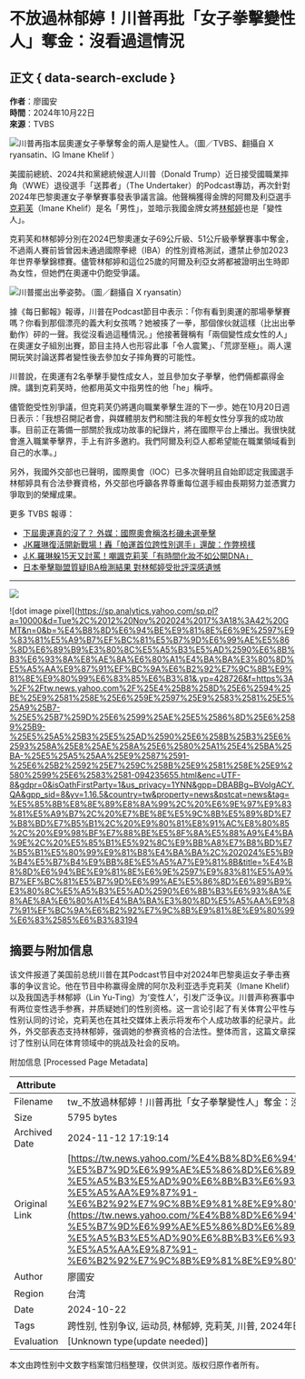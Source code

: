# 不放過林郁婷！川普再批「女子拳擊變性人」奪金：沒看過這情況

## 正文 { data-search-exclude }


**作者**：廖國安  
**時間**：2024年10月22日  
**來源**：TVBS  

![川普再指本屆奧運女子拳擊奪金的兩人是變性人。（圖／TVBS、翻攝自 X ryansatin、IG Imane Khelif ）](https://s.yimg.com/ny/api/res/1.2/cTR0qjPMowL58_hFrEWi_g--/YXBwaWQ9aGlnaGxhbmRlcjt3PTk2MDtoPTU0MDtjZj13ZWJw/https://media.zenfs.com/ko/news_tvbs_com_tw_938/7148072656123db41bccbad777340132)

美國前總統、2024共和黨總統候選人川普（Donald Trump）近日接受國職業摔角（WWE）退役選手「送葬者」（The Undertaker）的Podcast專訪，再次針對2024年巴黎奧運女子拳擊賽事發表爭議言論。他聲稱獲得金牌的阿爾及利亞選手[克莉芙](https://tw.news.yahoo.com/tag/克莉芙)（Imane Khelif）是名「男性」，並暗示我國金牌女將[林郁婷](https://tw.news.yahoo.com/tag/林郁婷)也是「變性人」。

克莉芙和林郁婷分別在2024巴黎奧運女子69公斤級、51公斤級拳擊賽事中奪金，不過兩人賽前皆曾因未通過國際拳總（IBA）的性別資格測試，遭禁止參加2023年世界拳擊錦標賽。儘管林郁婷和這位25歲的阿爾及利亞女將都被證明出生時即為女性，但她們在奧運中仍飽受爭議。

![川普擺出出拳姿勢。（圖／翻攝自 X ryansatin）](https://s.yimg.com/ny/api/res/1.2/Yq7qzgQY8aR6IcpzZsBqag--/YXBwaWQ9aGlnaGxhbmRlcjt3PTk2MDtoPTU0MDtjZj13ZWJw/https://media.zenfs.com/ko/news_tvbs_com_tw_938/c3cfc6a65e44ff113fd7a18f1ce9647c)

據《每日郵報》報導，川普在Podcast節目中表示：「你有看到奧運的那場拳擊賽嗎？你看到那個漂亮的義大利女孩嗎？她被揍了一拳，那個傢伙就這樣（比出出拳動作）砰的一聲。我從沒看過這種情況。」他接著聲稱有「兩個變性成女性的人」在奧運女子組別出賽，節目主持人也形容此事「令人震驚」、「荒謬至極」。兩人還開玩笑討論送葬者變性後去參加女子摔角賽的可能性。

川普說，在奧運有2名拳擊手變性成女人，並且參加女子拳擊，他們倆都贏得金牌。講到克莉芙時，他都用英文中指男性的他「he」稱呼。

儘管飽受性別爭議，但克莉芙仍將邁向職業拳擊生涯的下一步。她在10月20日週日表示：「我想召開記者會，與媒體朋友們和關注我的年輕女性分享我的成功故事。目前正在籌備一部關於我成功故事的紀錄片，將在國際平台上播出。我很快就會進入職業拳擊界，手上有許多邀約。我們阿爾及利亞人都希望能在職業領域看到自己的水準。」

另外，我國外交部也已聲明，國際奧會（IOC）已多次聲明且自始即認定我國選手林郁婷具有合法參賽資格，外交部也呼籲各界尊重每位選手經由長期努力並憑實力爭取到的榮耀成果。

更多 TVBS 報導：

- [下屆奧運真的沒了？ 外媒：國際奧會稱洛杉磯未選拳擊](https://news.tvbs.com.tw/world/2646943?utm_source=Yahoo&utm_medium=Yahoo_news&utm_campaign=newsid_2659916)
- [JK羅琳復活開新戰場！轟「帕運首位跨性別選手」還酸：作弊榜樣](https://news.tvbs.com.tw/world/2606179?utm_source=Yahoo&utm_medium=Yahoo_news&utm_campaign=newsid_2659916)
- [J.K.羅琳躲15天又討罵！嘲諷克莉芙「有時間化妝不如公開DNA」](https://news.tvbs.com.tw/world/2595622?utm_source=Yahoo&utm_medium=Yahoo_news&utm_campaign=newsid_2659916)
- [日本拳擊聯盟質疑IBA檢測結果 對林郁婷受批評深感遺憾](https://news.tvbs.com.tw/world/2589570?utm_source=Yahoo&utm_medium=Yahoo_news&utm_campaign=newsid_2659916)

---

![](https://sb.scorecardresearch.com/p?c1=2&c2=7241469&c5=2144404884&c7=https%3A%2F%2Ftw.news.yahoo.com%2F%25E4%25B8%258D%25E6%2594%25BE%25E9%2581%258E%25E6%259E%2597%25E9%2583%2581%25E5%25A9%25B7-%25E5%25B7%259D%25E6%2599%25AE%25E5%2586%8D%25E6%2589%25B9-%25E5%25A5%25B3%25E5%25AD%2590%25E6%258B%25B3%25E6%2593%258A%25E8%25AE%258A%25E6%2580%25A1%25E4%25BA%25BA-%25E5%25A5%25AA%25E9%2587%2591-%25E6%25B2%2592%25E7%259C%258B%25E9%2581%258E%25E9%2580%2599%25E6%25883%25E9%2580%2591%3F&c14=-1)

![dot image pixel](https://sp.analytics.yahoo.com/sp.pl?a=10000&d=Tue%2C%2012%20Nov%202024%2017%3A18%3A42%20GMT&n=0&b=%E4%B8%8D%E6%94%BE%E9%81%8E%E6%9E%2597%E9%83%81%E5%A9%B7%EF%BC%81%E5%B7%9D%E6%99%AE%E5%86%8D%E6%89%B9%E3%80%8C%E5%A5%B3%E5%AD%2590%E6%8B%B3%E6%93%8A%E8%AE%8A%E6%80%A1%E4%BA%BA%E3%80%8D%E5%A5%AA%E9%87%91%EF%BC%9A%E6%B2%92%E7%9C%8B%E9%81%8E%E9%80%99%E6%83%85%E6%B3%81&.yp=428726&f=https%3A%2F%2Ftw.news.yahoo.com%2F%25E4%25B8%258D%25E6%2594%25BE%25E9%2581%258E%25E6%259E%2597%25E9%2583%2581%25E5%25A9%25B7-%25E5%25B7%259D%25E6%2599%25AE%25E5%2586%8D%25E6%2589%25B9-%25E5%25A5%25B3%25E5%25AD%2590%25E6%258B%25B3%25E6%2593%258A%25E8%25AE%258A%25E6%2580%25A1%25E4%25BA%25BA-%25E5%25A5%25AA%25E9%2587%2591-%25E6%25B2%2592%25E7%259C%258B%25E9%2581%258E%25E9%2580%2599%25E6%2583%2581-094235655.html&enc=UTF-8&gdpr=0&isOathFirstParty=1&us_privacy=1YNN&gpp=DBABBg~BVoIgACY.QA&gpp_sid=8&yv=1.16.5&country=tw&property=news&pstcat=news&tag=%E5%85%8B%E8%8E%89%E8%8A%99%2C%20%E6%9E%97%E9%83%81%E5%A9%B7%2C%20%E7%BE%8E%E5%9C%8B%E5%89%8D%E7%B8%BD%E7%B5%B1%2C%20%E9%80%81%E8%91%AC%E8%80%85%2C%20%E9%98%BF%E7%88%BE%E5%8F%8A%E5%88%A9%E4%BA%9E%2C%20%E5%85%B1%E5%92%8C%E9%BB%A8%E7%B8%BD%E7%B5%B1%E5%80%99%E9%81%B8%E4%BA%BA%2C%202024%E5%B9%B4%E5%B7%B4%E9%BB%8E%E5%A5%A7%E9%81%8B&title=%E4%B8%8D%E6%94%BE%E9%81%8E%E6%9E%2597%E9%83%81%E5%A9%B7%EF%BC%81%E5%B7%9D%E6%99%AE%E5%86%8D%E6%89%B9%E3%80%8C%E5%A5%B3%E5%AD%2590%E6%8B%B3%E6%93%8A%E8%AE%8A%E6%80%A1%E4%BA%BA%E3%80%8D%E5%A5%AA%E9%87%91%EF%BC%9A%E6%B2%92%E7%9C%8B%E9%81%8E%E9%80%99%E6%83%2585%E6%B3%83194



## 摘要与附加信息

<!-- tcd_abstract -->
该文件报道了美国前总统川普在其Podcast节目中对2024年巴黎奥运女子拳击赛事的争议言论。他在节目中称赢得金牌的阿尔及利亚选手克莉芙（Imane Khelif）以及我国选手林郁婷（Lin Yu-Ting）为‘变性人’，引发广泛争议。川普声称赛事中有两位变性选手参赛，并质疑她们的性别资格。这一言论引起了有关体育公平性与性别认同的讨论，克莉芙也在其社交媒体上表示将发布个人成功故事的纪录片。此外，外交部表态支持林郁婷，强调她的参赛资格的合法性。整体而言，这篇文章探讨了性别认同在体育领域中的挑战及社会的反响。
<!-- tcd_abstract_end -->

附加信息 [Processed Page Metadata]

| Attribute       | Value                                  |
|-----------------|----------------------------------------|
| Filename        | tw_不放過林郁婷！川普再批「女子拳擊變性人」奪金：沒看過這情況.md                             |
| Size            | 5795 bytes                           |
| Archived Date   | 2024-11-12 17:19:14                             |
| Original Link   | [https://tw.news.yahoo.com/%E4%B8%8D%E6%94%BE%E9%81%8E%E6%9E%97%E9%83%81%E5%A9%B7-%E5%B7%9D%E6%99%AE%E5%86%8D%E6%89%B9-%E5%A5%B3%E5%AD%90%E6%8B%B3%E6%93%8A%E8%AE%8A%E6%80%A7%E4%BA%BA-%E5%A5%AA%E9%87%91-%E6%B2%92%E7%9C%8B%E9%81%8E%E9%80%99%E6%83%85%E6%B3%81-094235655.html](https://tw.news.yahoo.com/%E4%B8%8D%E6%94%BE%E9%81%8E%E6%9E%97%E9%83%81%E5%A9%B7-%E5%B7%9D%E6%99%AE%E5%86%8D%E6%89%B9-%E5%A5%B3%E5%AD%90%E6%8B%B3%E6%93%8A%E8%AE%8A%E6%80%A7%E4%BA%BA-%E5%A5%AA%E9%87%91-%E6%B2%92%E7%9C%8B%E9%81%8E%E9%80%99%E6%83%85%E6%B3%81-094235655.html)                       |
| Author          | 廖國安                               |
| Region          | 台湾                               |
| Date            | 2024-10-22                                 |
| Tags            | 跨性别, 性别争议, 运动员, 林郁婷, 克莉芙, 川普, 2024年巴黎奥运                                 |
| Evaluation            | [Unknown type(update needed)]                                 |
<!-- tcd_table_end -->

本文由跨性别中文数字档案馆归档整理，仅供浏览。版权归原作者所有。
